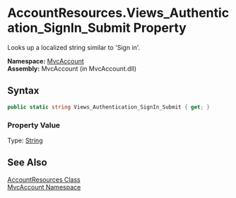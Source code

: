 AccountResources.Views_Authentication_SignIn_Submit Property
============================================================
Looks up a localized string similar to 'Sign in'.

**Namespace:** [MvcAccount][1]  
**Assembly:** MvcAccount (in MvcAccount.dll)

Syntax
------

```csharp
public static string Views_Authentication_SignIn_Submit { get; }
```

### Property Value
Type: [String][2]

See Also
--------
[AccountResources Class][3]  
[MvcAccount Namespace][1]  

[1]: ../README.md
[2]: http://msdn.microsoft.com/en-us/library/s1wwdcbf
[3]: README.md